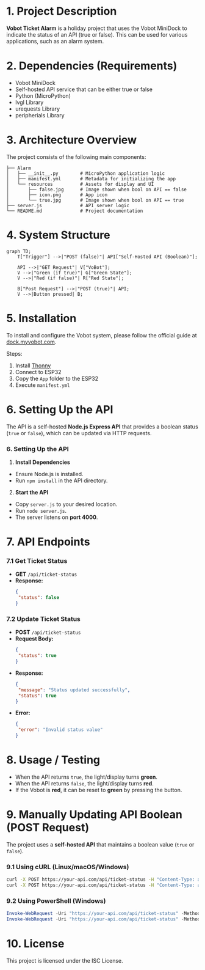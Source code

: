 # **1. Project Description**  
**Vobot Ticket Alarm** is a holiday project that uses the Vobot MiniDock to indicate the status of an API (true or false). This can be used for various applications, such as an alarm system.

# **2. Dependencies (Requirements)**  
- Vobot MiniDock  
- Self-hosted API service that can be either true or false  
- Python (MicroPython)  
- lvgl Library  
- urequests Library  
- peripherials Library  

# **3. Architecture Overview**  
The project consists of the following main components:
```
├── Alarm
│   ├── __init__.py        # MicroPython application logic
│   ├── manifest.yml       # Metadata for initializing the app
│   └── resources          # Assets for display and UI
│       ├── false.jpg      # Image shown when bool on API == false
│       ├── icon.png       # App icon
│       └── true.jpg       # Image shown when bool on API == true
├── server.js              # API server logic
└── README.md              # Project documentation
```

# **4. System Structure**
```mermaid
graph TD;
    T["Trigger"] -->|"POST (false)"| API["Self-Hosted API (Boolean)"];
    
    API -->|"GET Request"| V["VoBot"];
    V -->|"Green (if true)"| G["Green State"];
    V -->|"Red (if false)"| R["Red State"];
    
    B["Post Request"] -->|"POST (true)"| API;
    V -->|Button pressed| B;
```
# **5. Installation**  
To install and configure the Vobot system, please follow the official guide at [dock.myvobot.com](https://dock.myvobot.com/developer/getting_started/).  

Steps:  
1. Install [Thonny](https://thonny.org/)  
2. Connect to ESP32  
3. Copy the `App` folder to the ESP32  
4. Execute `manifest.yml`  

# **6. Setting Up the API**
The API is a self-hosted **Node.js Express API** that provides a boolean status (`true` or `false`), which can be updated via HTTP requests.

### **6. Setting Up the API**

1. **Install Dependencies**
  - Ensure Node.js is installed.
  - Run `npm install` in the API directory.

2. **Start the API**
  - Copy `server.js` to your desired location.
  - Run `node server.js`.
  - The server listens on **port 4000**.

# **7. API Endpoints**
### **7.1 Get Ticket Status**
- **GET** `/api/ticket-status`
- **Response:**
  ```json
  {
   "status": false
  }
  ```

### **7.2 Update Ticket Status**
- **POST** `/api/ticket-status`
- **Request Body:**
  ```json
  {
   "status": true
  }
  ```
- **Response:**
  ```json
  {
   "message": "Status updated successfully",
   "status": true
  }
  ```
- **Error:**
  ```json
  {
   "error": "Invalid status value"
  }
  ```

# **8. Usage / Testing**
- When the API returns `true`, the light/display turns **green**.
- When the API returns `false`, the light/display turns **red**.
- If the Vobot is **red**, it can be reset to **green** by pressing the button.

# **9. Manually Updating API Boolean (POST Request)**  
The project uses a **self-hosted API** that maintains a boolean value (`true` or `false`).  

### **9.1 Using cURL (Linux/macOS/Windows)**
```sh
curl -X POST https://your-api.com/api/ticket-status -H "Content-Type: application/json" -d '{"status": false}'
curl -X POST https://your-api.com/api/ticket-status -H "Content-Type: application/json" -d '{"status": true}'
```
### **9.2 Using PowerShell (Windows)**
```powershell
Invoke-WebRequest -Uri "https://your-api.com/api/ticket-status" -Method POST -Headers @{ "Content-Type" = "application/json" } -Body '{"status": false}'
Invoke-WebRequest -Uri "https://your-api.com/api/ticket-status" -Method POST -Headers @{ "Content-Type" = "application/json" } -Body '{"status": true}'
```

# **10. License**
This project is licensed under the ISC License.
